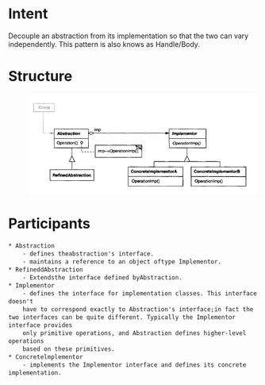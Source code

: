 # Intent
Decouple an abstraction from its implementation so that the two can vary independently.
This pattern is also knows as Handle/Body. 

# Structure
  <div style="padding-left: 40px;">
    <img src="image.png" alt="alt text" />
  </div>

# Participants
    * Abstraction
        - defines theabstraction's interface.
        - maintains a reference to an object oftype Implementor.
    * RefineddAbstraction
        - Extendsthe interface defined byAbstraction.
    * Implementor
        - defines the interface for implementation classes. This interface doesn't
        have to correspond exactly to Abstraction's interface;in fact the two interfaces can be quite different. Typically the Implementor interface provides
        only primitive operations, and Abstraction defines higher-level operations
        based on these primitives.
    * Concretelmplementor
        - implements the Implementor interface and defines its concrete implementation.